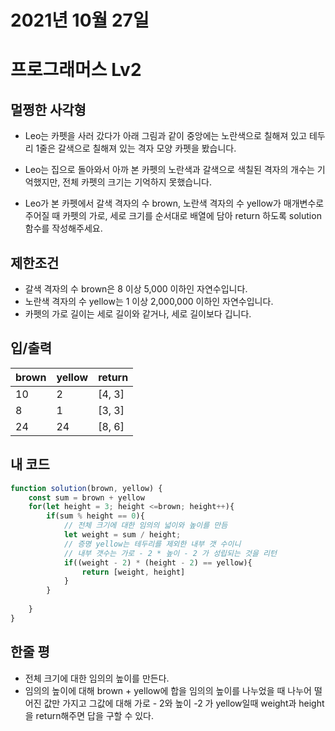 # 2021년 10월 27일
# 프로그래머스 Lv2
## 멀쩡한 사각형
- Leo는 카펫을 사러 갔다가 아래 그림과 같이 중앙에는 노란색으로 칠해져 있고 테두리 1줄은 갈색으로 칠해져 있는 격자 모양 카펫을 봤습니다.
- Leo는 집으로 돌아와서 아까 본 카펫의 노란색과 갈색으로 색칠된 격자의 개수는 기억했지만, 전체 카펫의 크기는 기억하지 못했습니다.

- Leo가 본 카펫에서 갈색 격자의 수 brown, 노란색 격자의 수 yellow가 매개변수로 주어질 때 카펫의 가로, 세로 크기를 순서대로 배열에 담아 return 하도록 solution 함수를 작성해주세요.
## 제한조건 
- 갈색 격자의 수 brown은 8 이상 5,000 이하인 자연수입니다.
- 노란색 격자의 수 yellow는 1 이상 2,000,000 이하인 자연수입니다.
- 카펫의 가로 길이는 세로 길이와 같거나, 세로 길이보다 깁니다.
## 입/출력
|brown|yellow|return|
|--|--|--|
|10|2|[4, 3]|
|8|1|[3, 3]|
|24|24|[8, 6]|

## 내 코드
```javascript
function solution(brown, yellow) {
    const sum = brown + yellow
    for(let height = 3; height <=brown; height++){
        if(sum % height == 0){
            // 전체 크기에 대한 임의의 넓이와 높이를 만듬
            let weight = sum / height;
            // 증명 yellow는 테두리를 제외한 내부 갯 수이니
            // 내부 갯수는 가로 - 2 * 높이 - 2 가 성립되는 것을 리턴
            if((weight - 2) * (height - 2) == yellow){
                return [weight, height]
            }
        } 
        
    }
}
```

## 한줄 평
- 전체 크기에 대한 임의의 높이를 만든다.
- 임의의 높이에 대해 brown + yellow에 합을 임의의 높이를 나누었을 때 나누어 떨어진 값만 가지고 그값에 대해 가로 - 2와 높이 -2 가 yellow일때 weight과 height을 return해주면 답을 구할 수 있다.